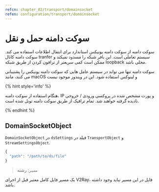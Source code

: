 ```yaml
---
refcn: chapter_02/transport/domainsocket
refen: configuration/transport/domainsocket
---
```


# سوکت دامنه حمل و نقل

سوکت دامنه از سوکت دامنه یونیکس استاندارد برای انتقال اطلاعات استفاده می کند. سوکت دامنه کانال tranfer سیستم تعاملی است. این بافر شبکه را مسدود نمیکند و ممکن است کمی سریعتر از ترافون کردن از طریق شبکه loopback محلی باشد.

سوکت دامنه تنها می تواند در سیستم عامل هایی که سوکت دامنه یونیکس را پشتیبانی می کنند، مانند macOS و لینوکس استفاده شود. این در ویندوز موجود نیست

{% hint style='info' %}

هنگام استفاده از سوکت دامنه، IP و پورت مشخص شده در پروکسی ورودی / خروجی نادیده گرفته خواهند شد. تمام ترافیک از طریق سوکت دامنه تونل شده است.

{% endhint %}

## DomainSocketObject

`DomainSocketObject` در `dsSettings` فیلد در `TransportObject` و `StreamSettingsObject`.

```javascript
{
  "path": "/path/to/ds/file"
}
```

> `مسیر`: رشته

یک مسیر فایل کامل معتبر قبل از اجرای V2Ray، فایل در این مسیر نباید وجود داشته باشد.